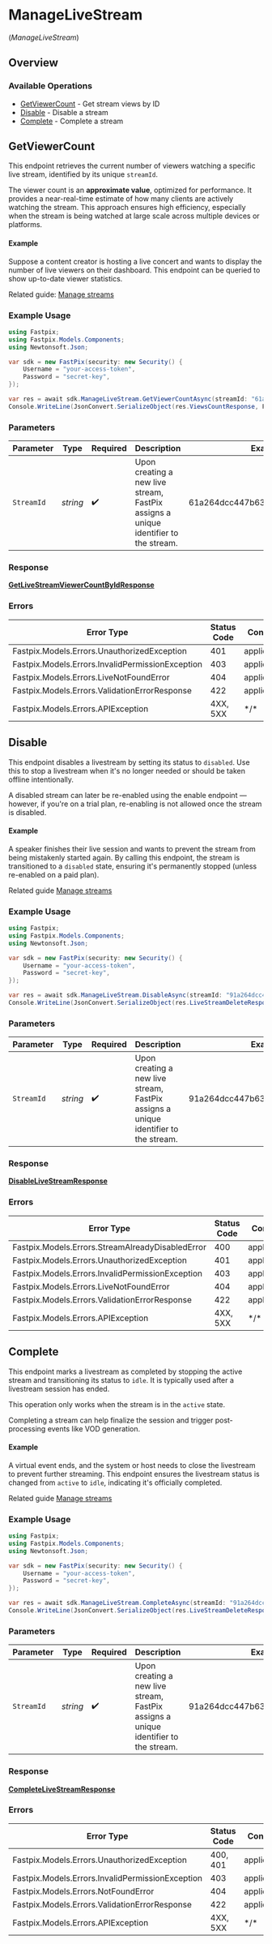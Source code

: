 # ManageLiveStream
(*ManageLiveStream*)

## Overview

### Available Operations

* [GetViewerCount](#getviewercount) - Get stream views by ID
* [Disable](#disable) - Disable a stream
* [Complete](#complete) - Complete a stream

## GetViewerCount

This endpoint retrieves the current number of viewers watching a specific live stream, identified by its unique `streamId`.

The viewer count is an **approximate value**, optimized for performance. It provides a near-real-time estimate of how many clients are actively watching the stream. This approach ensures high efficiency, especially when the stream is being watched at large scale across multiple devices or platforms.

#### Example

Suppose a content creator is hosting a live concert and wants to display the number of live viewers on their dashboard. This endpoint can be queried to show up-to-date viewer statistics.

Related guide: <a href="https://docs.fastpix.io/docs/manage-streams">Manage streams</a>

### Example Usage

<!-- UsageSnippet language="csharp" operationID="get-live-stream-viewer-count-by-id" method="get" path="/live/streams/{streamId}/viewer-count" -->
```csharp
using Fastpix;
using Fastpix.Models.Components;
using Newtonsoft.Json;

var sdk = new FastPix(security: new Security() {
    Username = "your-access-token",
    Password = "secret-key",
});

var res = await sdk.ManageLiveStream.GetViewerCountAsync(streamId: "61a264dcc447b63da6fb79ef925cd76d");
Console.WriteLine(JsonConvert.SerializeObject(res.ViewsCountResponse, Formatting.Indented) ?? "null");
```

### Parameters

| Parameter                                                                           | Type                                                                                | Required                                                                            | Description                                                                         | Example                                                                             |
| ----------------------------------------------------------------------------------- | ----------------------------------------------------------------------------------- | ----------------------------------------------------------------------------------- | ----------------------------------------------------------------------------------- | ----------------------------------------------------------------------------------- |
| `StreamId`                                                                          | *string*                                                                            | :heavy_check_mark:                                                                  | Upon creating a new live stream, FastPix assigns a unique identifier to the stream. | 61a264dcc447b63da6fb79ef925cd76d                                                    |

### Response

**[GetLiveStreamViewerCountByIdResponse](../../Models/Requests/GetLiveStreamViewerCountByIdResponse.md)**

### Errors

| Error Type                                       | Status Code                                      | Content Type                                     |
| ------------------------------------------------ | ------------------------------------------------ | ------------------------------------------------ |
| Fastpix.Models.Errors.UnauthorizedException      | 401                                              | application/json                                 |
| Fastpix.Models.Errors.InvalidPermissionException | 403                                              | application/json                                 |
| Fastpix.Models.Errors.LiveNotFoundError          | 404                                              | application/json                                 |
| Fastpix.Models.Errors.ValidationErrorResponse    | 422                                              | application/json                                 |
| Fastpix.Models.Errors.APIException               | 4XX, 5XX                                         | \*/\*                                            |

## Disable

This endpoint disables a livestream by setting its status to `disabled`. Use this to stop a livestream when it's no longer needed or should be taken offline intentionally.

A disabled stream can later be re-enabled using the enable endpoint — however, if you're on a trial plan, re-enabling is not allowed once the stream is disabled.

#### Example

A speaker finishes their live session and wants to prevent the stream from being mistakenly started again. By calling this endpoint, the stream is transitioned to a `disabled` state, ensuring it's permanently stopped (unless re-enabled on a paid plan).

Related guide <a href="https://docs.fastpix.io/docs/manage-streams">Manage streams</a>

### Example Usage

<!-- UsageSnippet language="csharp" operationID="disable-live-stream" method="put" path="/live/streams/{streamId}/live-disable" -->
```csharp
using Fastpix;
using Fastpix.Models.Components;
using Newtonsoft.Json;

var sdk = new FastPix(security: new Security() {
    Username = "your-access-token",
    Password = "secret-key",
});

var res = await sdk.ManageLiveStream.DisableAsync(streamId: "91a264dcc447b63da6fb79ef925cd76d");
Console.WriteLine(JsonConvert.SerializeObject(res.LiveStreamDeleteResponse, Formatting.Indented) ?? "null");
```

### Parameters

| Parameter                                                                           | Type                                                                                | Required                                                                            | Description                                                                         | Example                                                                             |
| ----------------------------------------------------------------------------------- | ----------------------------------------------------------------------------------- | ----------------------------------------------------------------------------------- | ----------------------------------------------------------------------------------- | ----------------------------------------------------------------------------------- |
| `StreamId`                                                                          | *string*                                                                            | :heavy_check_mark:                                                                  | Upon creating a new live stream, FastPix assigns a unique identifier to the stream. | 91a264dcc447b63da6fb79ef925cd76d                                                    |

### Response

**[DisableLiveStreamResponse](../../Models/Requests/DisableLiveStreamResponse.md)**

### Errors

| Error Type                                       | Status Code                                      | Content Type                                     |
| ------------------------------------------------ | ------------------------------------------------ | ------------------------------------------------ |
| Fastpix.Models.Errors.StreamAlreadyDisabledError | 400                                              | application/json                                 |
| Fastpix.Models.Errors.UnauthorizedException      | 401                                              | application/json                                 |
| Fastpix.Models.Errors.InvalidPermissionException | 403                                              | application/json                                 |
| Fastpix.Models.Errors.LiveNotFoundError          | 404                                              | application/json                                 |
| Fastpix.Models.Errors.ValidationErrorResponse    | 422                                              | application/json                                 |
| Fastpix.Models.Errors.APIException               | 4XX, 5XX                                         | \*/\*                                            |

## Complete

This endpoint marks a livestream as completed by stopping the active stream and transitioning its status to `idle`. It is typically used after a livestream session has ended.

This operation only works when the stream is in the `active` state.

Completing a stream can help finalize the session and trigger post-processing events like VOD generation.

#### Example

A virtual event ends, and the system or host needs to close the livestream to prevent further streaming. This endpoint ensures the livestream status is changed from `active` to `idle`, indicating it's officially completed.

Related guide <a href="https://docs.fastpix.io/docs/manage-streams">Manage streams</a>

### Example Usage

<!-- UsageSnippet language="csharp" operationID="complete-live-stream" method="put" path="/live/streams/{streamId}/finish" -->
```csharp
using Fastpix;
using Fastpix.Models.Components;
using Newtonsoft.Json;

var sdk = new FastPix(security: new Security() {
    Username = "your-access-token",
    Password = "secret-key",
});

var res = await sdk.ManageLiveStream.CompleteAsync(streamId: "91a264dcc447b63da6fb79ef925cd76d");
Console.WriteLine(JsonConvert.SerializeObject(res.LiveStreamDeleteResponse, Formatting.Indented) ?? "null");
```

### Parameters

| Parameter                                                                           | Type                                                                                | Required                                                                            | Description                                                                         | Example                                                                             |
| ----------------------------------------------------------------------------------- | ----------------------------------------------------------------------------------- | ----------------------------------------------------------------------------------- | ----------------------------------------------------------------------------------- | ----------------------------------------------------------------------------------- |
| `StreamId`                                                                          | *string*                                                                            | :heavy_check_mark:                                                                  | Upon creating a new live stream, FastPix assigns a unique identifier to the stream. | 91a264dcc447b63da6fb79ef925cd76d                                                    |

### Response

**[CompleteLiveStreamResponse](../../Models/Requests/CompleteLiveStreamResponse.md)**

### Errors

| Error Type                                       | Status Code                                      | Content Type                                     |
| ------------------------------------------------ | ------------------------------------------------ | ------------------------------------------------ |
| Fastpix.Models.Errors.UnauthorizedException      | 400, 401                                         | application/json                                 |
| Fastpix.Models.Errors.InvalidPermissionException | 403                                              | application/json                                 |
| Fastpix.Models.Errors.NotFoundError              | 404                                              | application/json                                 |
| Fastpix.Models.Errors.ValidationErrorResponse    | 422                                              | application/json                                 |
| Fastpix.Models.Errors.APIException               | 4XX, 5XX                                         | \*/\*                                            |